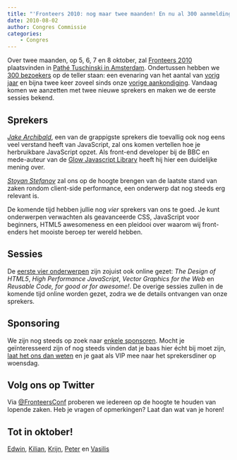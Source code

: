 ```yaml
---
title: "'Fronteers 2010: nog maar twee maanden! En nu al 300 aanmeldingen!'"
date: 2010-08-02
author: Congres Commissie
categories:
    - Congres
---
```


Over twee maanden, op 5, 6, 7 en 8 oktober, zal [Fronteers 2010](/congres/2010) plaatsvinden in [Pathé Tuschinski in Amsterdam](/congres/2010/venue). Ondertussen hebben we [300 bezoekers](/congres/2010/attendees) op de teller staan: een evenaring van het aantal van [vorig jaar](/congres/2009/attendees) en bijna twee keer zoveel sinds onze [vorige aankondiging](/blog/2010/06/fronteers-2010-einde-early-bird). Vandaag komen we aanzetten met twee nieuwe sprekers en maken we de eerste sessies bekend.

## Sprekers

_[Jake Archibald](/congres/2010/speakers#jake-archibald)_, een van de grappigste sprekers die toevallig ook nog eens veel verstand heeft van JavaScript, zal ons komen vertellen hoe je herbruikbare JavaScript opzet. Als front-end developer bij de BBC en mede-auteur van de [Glow Javascript Library](http://www.bbc.co.uk/glow/) heeft hij hier een duidelijke mening over.

_[Stoyan Stefanov](/congres/2010/speakers#stoyan-stefanov)_ zal ons op de hoogte brengen van de laatste stand van zaken rondom client-side performance, een onderwerp dat nog steeds erg relevant is.

De komende tijd hebben jullie nog _vier_ sprekers van ons te goed. Je kunt onderwerpen verwachten als geavanceerde CSS, JavaScript voor beginners, HTML5 awesomeness en een pleidooi over waarom wij front-enders het mooiste beroep ter wereld hebben.

## Sessies

De [eerste vier onderwerpen](/congres/2010/sessions) zijn zojuist ook online gezet: _The Design of HTML5_, _High Performance JavaScript_, _Vector Graphics for the Web_ en _Reusable Code, for good or for awesome!_. De overige sessies zullen in de komende tijd online worden gezet, zodra we de details ontvangen van onze sprekers.

## Sponsoring

We zijn nog steeds op zoek naar [enkele sponsoren](/congres/2010/sponsorships). Mocht je geïnteresseerd zijn of nog steeds vinden dat je baas hier écht bij moet zijn, [laat het ons dan weten](/congres/2010/contact) en je gaat als VIP mee naar het sprekersdiner op woensdag.

## Volg ons op Twitter

Via [@FronteersConf](https://twitter.com/FronteersConf) proberen we iedereen op de hoogte te houden van lopende zaken. Heb je vragen of opmerkingen? Laat dan wat van je horen!

## Tot in oktober!

[Edwin](https://twitter.com/edwinm), [Kilian](https://twitter.com/kilianvalkhof), [Krijn](https://twitter.com/krijnhoetmer), [Peter](https://twitter.com/pesla) en [Vasilis](https://twitter.com/vasilis)
